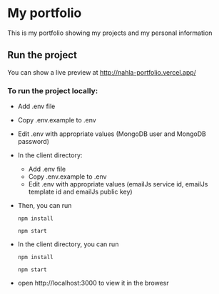 # My portfolio

This is my portfolio showing my projects and my personal information

## Run the project
You can show a live preview at http://nahla-portfolio.vercel.app/

### To run the project locally:

- Add .env file
- Copy .env.example to .env
- Edit .env with appropriate values (MongoDB user and MongoDB password)

- In the client directory:
  - Add .env file
  - Copy .env.example to .env
  - Edit .env with appropriate values (emailJs service id, emailJs template id and emailJs public key)

- Then, you can run

  `npm install`

  `npm start`

- In the client directory, you can run

  `npm install`

  `npm start`

- open http://localhost:3000 to view it in the browesr